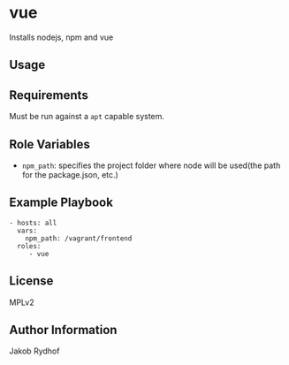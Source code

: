 vue
======

Installs nodejs, npm and vue

Usage
-----



Requirements
------------

Must be run against a `apt` capable system.

Role Variables
--------------

- `npm_path`: specifies the project folder where node will be used(the path for the package.json, etc.)


Example Playbook
----------------
    

    - hosts: all
      vars: 
        npm_path: /vagrant/frontend
      roles:
         - vue

License
-------

MPLv2

Author Information
------------------

Jakob Rydhof 
